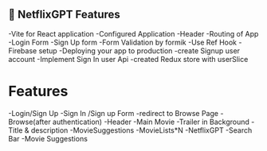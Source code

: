 ## 🚀 NetflixGPT Features
  -Vite for React application
  -Configured Application
  -Header
  -Routing of App
  -Login Form
  -Sign Up form
  -Form Validation by formik
  -Use Ref Hook
  -Firebase setup
  -Deploying your app to production
  -create Signup user account
  -Implement Sign In user Api
  -created Redux store with userSlice

# Features
-Login/Sign Up
  -Sign In /Sign up Form
  -redirect to Browse Page
-Browse(after authentication)
 -Header
 -Main Movie
  -Trailer in Background
  -Title & description
  -MovieSuggestions
    -MovieLists*N
-NetflixGPT
  -Search Bar
  -Movie Suggestions

